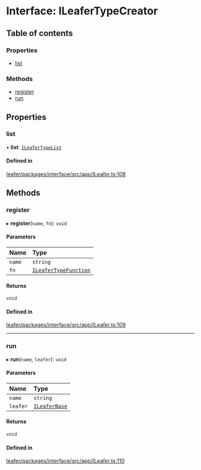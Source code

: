 # Interface: ILeaferTypeCreator

## Table of contents

### Properties

- [list](ILeaferTypeCreator.md#list)

### Methods

- [register](ILeaferTypeCreator.md#register)
- [run](ILeaferTypeCreator.md#run)

## Properties

### list

• **list**: [`ILeaferTypeList`](ILeaferTypeList.md)

#### Defined in

[leafer/packages/interface/src/app/ILeafer.ts:108](https://github.com/leaferjs/leafer/blob/a165a56/packages/interface/src/app/ILeafer.ts#L108)

## Methods

### register

▸ **register**(`name`, `fn`): `void`

#### Parameters

| Name | Type |
| :------ | :------ |
| `name` | `string` |
| `fn` | [`ILeaferTypeFunction`](ILeaferTypeFunction.md) |

#### Returns

`void`

#### Defined in

[leafer/packages/interface/src/app/ILeafer.ts:109](https://github.com/leaferjs/leafer/blob/a165a56/packages/interface/src/app/ILeafer.ts#L109)

___

### run

▸ **run**(`name`, `leafer`): `void`

#### Parameters

| Name | Type |
| :------ | :------ |
| `name` | `string` |
| `leafer` | [`ILeaferBase`](ILeaferBase.md) |

#### Returns

`void`

#### Defined in

[leafer/packages/interface/src/app/ILeafer.ts:110](https://github.com/leaferjs/leafer/blob/a165a56/packages/interface/src/app/ILeafer.ts#L110)
